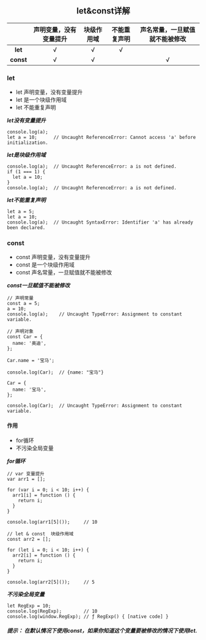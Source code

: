 <h2 align="center">let&const详解</h2>

||声明变量，没有变量提升|块级作用域|不能重复声明|声名常量，一旦赋值就不能被修改|
|:-:|:-:|:-:|:-:|:-:|
|__let__|√|√|√||
|__const__|√|√||√|


### let

- let 声明变量，没有变量提升
- let 是一个块级作用域
- let 不能重复声明

***let没有变量提升***

```
console.log(a);
let a = 10;      // Uncaught ReferenceError: Cannot access 'a' before initialization.
```

***let是块级作用域***

```
console.log(a);  // Uncaught ReferenceError: a is not defined.
if (1 === 1) {
  let a = 10;
}
console.log(a);  // Uncaught ReferenceError: a is not defined.
```

***let不能重复声明***

```
let a = 5;
let a = 10;
console.log(a);  // Uncaught SyntaxError: Identifier 'a' has already been declared.
```

### const

- const 声明变量，没有变量提升
- const 是一个块级作用域
- const 声名常量，一旦赋值就不能被修改

***const一旦赋值不能被修改***

```
// 声明常量
const a = 5;
a = 10;
console.log(a);    // Uncaught TypeError: Assignment to constant variable.

// 声明对象
const Car = {
  name: '奥迪',
};

Car.name = '宝马';

console.log(Car);  // {name: "宝马"}

Car = {
  name: '宝马',
};

console.log(Car);  // Uncaught TypeError: Assignment to constant variable.
```

#### 作用

- for循环
- 不污染全局变量

***for循环***

```
// var 变量提升
var arr1 = [];

for (var i = 0; i < 10; i++) {
  arr1[i] = function () {
    return i;
  }
}

console.log(arr1[5]());     // 10

// let & const  块级作用域
const arr2 = [];

for (let i = 0; i < 10; i++) {
  arr2[i] = function () {
    return i;
  }
}

console.log(arr2[5]());     // 5
```

***不污染全局变量***

```
let RegExp = 10;
console.log(RegExp);        // 10
console.log(window.RegExp); // ƒ RegExp() { [native code] }
```

##### ***提示： 在默认情况下使用const，如果你知道这个变量要被修改的情况下使用let.***
